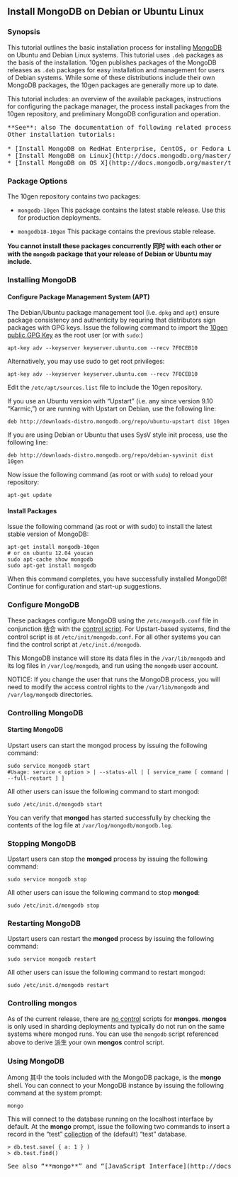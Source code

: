 ## Install MongoDB on Debian or Ubuntu Linux

### Synopsis

This tutorial outlines the basic installation process for installing [MongoDB](http://docs.mongodb.org/master/reference/glossary/#term-mongodb) on Ubuntu and Debian Linux systems. This tutorial uses `.deb` packages as the basis of the installation. 10gen publishes packages of the MongoDB releases as `.deb` packages for easy installation and management for users of Debian systems. While some of these distributions include their own MongoDB packages, the 10gen packages are generally more up to date.

This tutorial includes: an overview of the available packages, instructions for configuring the package manager, the process install packages from the 10gen repository, and preliminary MongoDB configuration and operation.

<pre>
**See**: also The documentation of following related processes and concepts.
Other installation tutorials:

* [Install MongoDB on RedHat Enterprise, CentOS, or Fedora Linux](http://docs.mongodb.org/master/tutorial/install-mongodb-on-redhat-centos-or-fedora-linux/)
* [Install MongoDB on Linux](http://docs.mongodb.org/master/tutorial/install-mongodb-on-linux/)
* [Install MongoDB on OS X](http://docs.mongodb.org/master/tutorial/install-mongodb-on-os-x/)
</pre>

### Package Options

The 10gen repository contains two packages:

* `mongodb-10gen`
  This package contains the latest stable release. Use this for production deployments.

* `mongodb18-10gen`
  This package contains the previous stable release.

**You cannot install these packages concurrently 同时 with each other or with the `mongodb` package that your release of Debian or Ubuntu may include.**

### Installing MongoDB

#### Configure Package Management System (APT)

The Debian/Ubuntu package management tool (i.e. `dpkg` and `apt`) ensure package consistency and authenticity by requring that distributors sign packages with GPG keys. Issue the following command to import the [10gen public GPG Key](http://docs.mongodb.org/_static/10gen-gpg-key.asc) as the root user (or with `sudo`:)

  ```shell
  apt-key adv --keyserver keyserver.ubuntu.com --recv 7F0CEB10
  ```

Alternatively, you may use sudo to get root privileges:

  ```shell
  apt-key adv --keyserver keyserver.ubuntu.com --recv 7F0CEB10
  ```

Edit the `/etc/apt/sources.list` file to include the 10gen repository.

If you use an Ubuntu version with “Upstart” (i.e. any since version 9.10 “Karmic,”) or are running with Upstart on Debian, use the following line:

  ```shell
  deb http://downloads-distro.mongodb.org/repo/ubuntu-upstart dist 10gen
  ```

If you are using Debian or Ubuntu that uses SysV style init process, use the following line:

  ```shell
  deb http://downloads-distro.mongodb.org/repo/debian-sysvinit dist 10gen
  ```

Now issue the following command (as root or with `sudo`) to reload your repository:

  ```shell
  apt-get update
  ```

#### Install Packages

Issue the following command (as root or with sudo) to install the latest stable version of MongoDB:

  ```shell
  apt-get install mongodb-10gen
  # or on ubuntu 12.04 youcan
  sudo apt-cache show mongodb
  sudo apt-get install mongodb
  ```
When this command completes, you have successfully installed MongoDB! Continue for configuration and start-up suggestions.

### Configure MongoDB

These packages configure MongoDB using the `/etc/mongodb.conf` file in conjunction 结合 with the [control script](http://docs.mongodb.org/master/reference/glossary/#term-100). For Upstart-based systems, find the control script is at `/etc/init/mongodb.conf`. For all other systems you can find the control script at `/etc/init.d/mongodb`.

This MongoDB instance will store its data files in the `/var/lib/mongodb` and its log files in `/var/log/mongodb`, and run using the `mongodb` user account.

NOTICE:  If you change the user that runs the MongoDB process, you will need to modify the access control rights to the `/var/lib/mongodb` and `/var/log/mongodb` directories.

### Controlling MongoDB

#### Starting MongoDB

Upstart users can start the mongod process by issuing the following command:

  ```shell
  sudo service mongodb start
  #Usage: service < option > | --status-all | [ service_name [ command | --full-restart ] ]
  ```

All other users can issue the following command to start mongod:

  ```shell
  sudo /etc/init.d/mongodb start
  ```

You can verify that **mongod** has started successfully by checking the contents of the log file at `/var/log/mongodb/mongodb.log`.

### Stopping MongoDB

Upstart users can stop the **mongod** process by issuing the following command:

  ```shell
  sudo service mongodb stop
  ```

All other users can issue the following command to stop **mongod**:

  ```shell
  sudo /etc/init.d/mongodb stop
  ```

### Restarting MongoDB

Upstart users can restart the **mongod** process by issuing the following command:

  ```shell
  sudo service mongodb restart
  ```

All other users can issue the following command to restart mongod:

  ```shell
  sudo /etc/init.d/mongodb restart
  ```

### Controlling mongos

As of the current release, there are [no control](http://docs.mongodb.org/master/reference/glossary/#term-100) scripts for **mongos**. **mongos** is only used in sharding deployments and typically do not run on the same systems where mongod runs. You can use the `mongodb` script referenced above to derive 派生 your own **mongos** control script.

### Using MongoDB

Among 其中 the tools included with the MongoDB package, is the **mongo** shell. You can connect to your MongoDB instance by issuing the following command at the system prompt:

  ```shell
  mongo
  ```

This will connect to the database running on the localhost interface by default. At the **mongo** prompt, issue the following two commands to insert a record in the “test” [collection](http://docs.mongodb.org/master/reference/glossary/#term-collection) of the (default) “test” database.

  ```shell
  > db.test.save( { a: 1 } )
  > db.test.find()
  ```

<pre>
See also “**mongo**” and “[JavaScript Interface](http://docs.mongodb.org/master/reference/javascript/)“
</pre>
